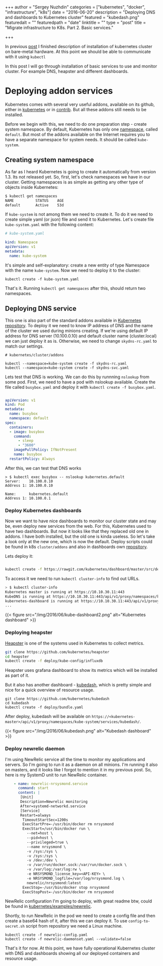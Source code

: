 +++
author = "Sergey Nuzhdin"
categories = ["kubernetes", "docker", "infrastructure", "k8s"]
date = "2016-06-20"
description = "Deploying DNS and dashboards to Kubernetes cluster"
featured = "kubedash.png"
featuredalt = ""
featuredpath = "date"
linktitle = ""
type = "post"
title = "Migrate infrastructure to K8s. Part 2. Basic services."

+++

In previous [post](/post/migrate-infrastructure-to-kubernetes-building-baremetal-cluster/)
I finished description of installation of kubernetes cluster on bare-metal hardware.
At this point we should be able to communicate with it using `kubectl`

In this post I will go through installation of basic services to use and monitor cluster.
For example DNS, heapster and different dashboards.
<!-- more -->


# Deploying addon services

Kubernetes comes with several very useful addons, available on its github,
either in [kubernetes](https://github.com/kubernetes/kubernetes) or in [contrib](https://github.com/kubernetes/contrib).
But all these addons still needs to be installed.

Before we begin with this, we need to do one preparation step - create system namespace.
By default, Kubernetes has only one [namespace](http://kubernetes.io/docs/user-guide/namespaces/), called `default`.
But most of the addons available on the Internet requires you to have a separate namespace for system needs.
It should be called `kube-system`.

## Creating system namespace
As far as I heard Kubernetes is going to create it automatically from version 1.3.
Its not released yet. So, first, let's check namespaces we have in our cluster.
Getting namespaces is as simple as getting any other type of objects inside Kubernetes:

```bash
$ kubectl get namespaces
NAME          STATUS    AGE
default       Active    53d
```

If `kube-system` is not among them we need to create it.
To do it we need to create simple yaml (or json) file and send it to Kubernetes.
Let's create file `kube-system.yaml` with the following content:


```yaml
# kube-system.yaml

kind: Namespace
apiVersion: v1
metadata:
  name: kube-system

```

It's simple and self-explanatory: create a new entity of type Namespace with the name `kube-system`.
Now we need to deploy it to the cluster:

```
kubectl create -f kube-system.yaml
```

That's it. Running `kubectl get namespaces` after this, should return two namespaces.


## Deploying DNS service

This one is also part of the standard addons available in [Kubernetes repository](https://github.com/kubernetes/kubernetes).
To deploy it we need to know IP address of DNS and the name of the cluster we used during minions creating.
If we're using default IP address for DNS server (10.100.0.10) and
default cluster name (cluster.local) we can just deploy it as is.
Otherwise, we need to change `skydns-rc.yaml` to match our settings.

```
# kubernetes/cluster/addons

kubectl --namespace=kube-system create -f skydns-rc.yaml
kubectl --namespace=kube-system create -f skydns-svc.yaml
```

Lets test that DNS is working. We can do this by runnning `nslookup` from some pod.
First, we need to have a pod with nslookup available.
Create the file called `busybox.yaml` and deploy it with `kubectl create -f busybox.yaml`.

```busybox.yaml

apiVersion: v1
kind: Pod
metadata:
  name: busybox
  namespace: default
spec:
  containers:
  - image: busybox
    command:
      - sleep
      - "3600"
    imagePullPolicy: IfNotPresent
    name: busybox
  restartPolicy: Always
```

After this, we can test that DNS works

```
> $ kubectl exec busybox -- nslookup kubernetes.default
Server:    10.100.0.10
Address 1: 10.100.0.10

Name:      kubernetes.default
Address 1: 10.100.0.1

```


### Deploy Kubernetes dashboards

Now we want to have nice dashboards to monitor our cluster state and may be, even deploy new services from the web.
For this, Kubernetes used to have two dashboards. But now it looks like that they replaced old one in addons.
I have both installed, but the old one is kinda useless. So let's take a look only at the new one, which is now the default.
Deploy scripts could be found in k8s `cluster/addons` and also in dashboards own [repository](https://github.com/kubernetes/dashboard).

Lets deploy it:

```bash

kubectl create -f https://rawgit.com/kubernetes/dashboard/master/src/deploy/kubernetes-dashboard.yaml
```

To access it we need to run `kubectl cluster-info` to find out URLs.

```bash
> $ kubectl cluster-info
Kubernetes master is running at https://10.10.30.11:443
KubeDNS is running at https://10.10.30.11:443/api/v1/proxy/namespaces/kube-system/services/kube-dns
kubernetes-dashboard is running at https://10.10.30.11:443/api/v1/proxy/namespaces/kube-system/services/kubernetes-dashboard
...
```

{{< figure src="/img/2016/06/kube-dashboard2.png" alt="Kubernetes dashboard" >}}

### Deploying heapster

[Heapster](https://github.com/kubernetes/heapster) is one of the systems used in Kubernetes to collect metrics.

```bash
git clone https://github.com/kubernetes/heapster
cd heapster
kubectl create -f deploy/kube-config/influxdb
```

Heapster uses grafana dashboard to show its metrics which will be installed as part of it.

But it also has another dashboard - [kubedash](https://github.com/kubernetes/kubedash),
 which is pretty simple and nice for a quick overview of resource usage.

```
git clone https://github.com/kubernetes/kubedash
cd kubedash
kubectl create -f deploy/bundle.yaml
```

After deploy, kubedash will be available on `https://<kubernetes-master>/api/v1/proxy/namespaces/kube-system/services/kubedash/`.

{{< figure src="/img/2016/06/kubedash.png" alt="Kubedash dashboard" >}}


### Deploy newrelic daemon

I'm using NewRelic service all the time to monitor my applications and servers.
So I'm going to run it as a daemon on all minions.
I'm running it also on masters, and it looks like I forgot to mention it in my previous post.
So, here is my SystemD unit to run NewRelic container.

```yaml
    - name: newrelic-nrsysmond.service
      command: start
      content: |
       [Unit]
       Description=Newrelic monitoring
       After=systemd-networkd.service
       [Service]
       Restart=always
        TimeoutStartSec=1200s
        ExecStartPre=-/usr/bin/docker rm nrsysmond
        ExecStart=/usr/bin/docker run \
          --net=host \
          --pid=host \
          --privileged=true \
          --name nrsysmond \
          -v /sys:/sys \
          -v /sys:/sys \
          -v /dev:/dev \
          -v /var/run/docker.sock:/var/run/docker.sock \
          -v /var/log:/var/log:rw \
          -e NRSYSMOND_license_key=<API-KEY> \
          -e NRSYSMOND_logfile=/var/log/nrsysmond.log \
          newrelic/nrsysmond:latest
        ExecStop=-/usr/bin/docker stop nrsysmond
        ExecStopPost=-/usr/bin/docker rm nrsysmond
```

NewRelic configuration I'm going to deploy, with great readme btw,
could be found in [kubernetes/examples/newrelic](https://github.com/kubernetes/kubernetes/tree/master/examples/newrelic).

Shortly, to run NewRelic in the pod we need to create a config file and then create a base64 hash of it, after this we can deploy it.
To use `config-to-secret.sh` script from repository we need a Linux machine.

```
kubectl create -f newrelic-config.yaml
kubectl create -f newrelic-daemonset.yaml --validate=false
```

That's it for now. At this point, we have fully operational Kubernetes cluster with DNS and dashboards showing all our deployed containers and resource usage.
